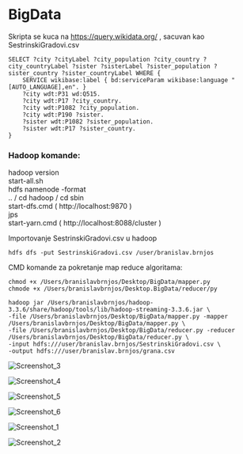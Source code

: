 # BigData
Skripta se kuca na https://query.wikidata.org/ , sacuvan kao SestrinskiGradovi.csv
```
SELECT ?city ?cityLabel ?city_population ?city_country ?city_countryLabel ?sister ?sisterLabel ?sister_population ?sister_country ?sister_countryLabel WHERE {
    SERVICE wikibase:label { bd:serviceParam wikibase:language "[AUTO_LANGUAGE],en". }
    ?city wdt:P31 wd:Q515.
    ?city wdt:P17 ?city_country.
    ?city wdt:P1082 ?city_population.
    ?city wdt:P190 ?sister.
    ?sister wdt:P1082 ?sister_population.
    ?sister wdt:P17 ?sister_country.
}
```

### Hadoop komande: 
hadoop version </br>
start-all.sh </br>
hdfs namenode -format </br>
.. / cd hadoop / cd sbin </br>
start-dfs.cmd ( http://localhost:9870 ) </br>
jps </br>
start-yarn.cmd ( http://localhost:8088/cluster ) </br>

Importovanje SestrinskiGradovi.csv u hadoop 
```
hdfs dfs -put SestrinskiGradovi.csv /user/branislav.brnjos
```

CMD komande za pokretanje map reduce algoritama:
```
chmod +x /Users/branislavbrnjos/Desktop/BigData/mapper.py
chmode +x /Users/branislavbrnjos/Desktop.BigData/reducer/py
```
```
hadoop jar /Users/branislavbrnjos/hadoop-3.3.6/share/hadoop/tools/lib/hadoop-streaming-3.3.6.jar \                              
-file /Users/branislavbrnjos/Desktop/BigData/mapper.py -mapper /Users/branislavbrnjos/Desktop/BigData/mapper.py \
-file /Users/branislavbrnjos/Desktop/BigData/reducer.py -reducer /Users/branislavbrnjos/Desktop/BigData/reducer.py \
-input hdfs:///user/branislav.brnjos/SestrinskiGradovi.csv \
-output hdfs:///user/branislav.brnjos/grana.csv
```


![Screenshot_3](https://github.com/Jxis/BigData/assets/24139683/f4abddad-ffd8-4349-a781-9747a9b20b17)

![Screenshot_4](https://github.com/Jxis/BigData/assets/24139683/74e90e7c-6607-4189-b77f-47d33e127a87)

![Screenshot_5](https://github.com/Jxis/BigData/assets/24139683/1fa36627-62e9-405e-8d3f-7c8f473e28c3)

![Screenshot_6](https://github.com/Jxis/BigData/assets/24139683/dcadfa61-674e-4c56-bea2-bc6253c8ba98)

![Screenshot_1](https://github.com/Jxis/BigData/assets/24139683/c7655b8c-cc1b-4066-a578-9476cc3676e1)

![Screenshot_2](https://github.com/Jxis/BigData/assets/24139683/bcbd3a03-1230-4ea1-993d-0e68d5649ee0)
